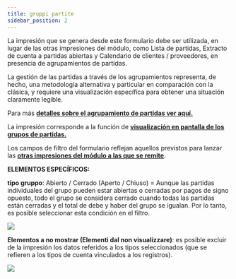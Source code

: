 ```yaml
---
title: gruppi partite
sidebar_position: 2
---
```


La impresión que se genera desde este formulario debe ser utilizada, en lugar de las otras impresiones del módulo, como Lista de partidas, Extracto de cuenta a partidas abiertas y Calendario de clientes / proveedores, en presencia de agrupamientos de partidas.

La gestión de las partidas a través de los agrupamientos representa, de hecho, una metodología alternativa y particular en comparación con la clásica, y requiere una visualización específica para obtener una situación claramente legible.

Para más **[detalles sobre el agrupamiento de partidas ver aquí.](/docs/finance-area/ledger-records/records/ledger-record)**

La impresión corresponde a la función de **[visualización en pantalla de los grupos de partidas.](/docs/finance-area/maturity-values/maturity-values/maturity-value-grouping)**

Los campos de filtro del formulario reflejan aquellos previstos para lanzar las [**otras impresiones del módulo a las que se remite**](/docs/finance-area/maturity-values/reports/customer-vendor-due-register).

**ELEMENTOS ESPECÍFICOS:**

**tipo gruppo**: Abierto / Cerrado (Aperto / Chiuso) = Aunque las partidas individuales del grupo pueden estar abiertas o cerradas por pagos de signo opuesto, todo el grupo se considera cerrado cuando todas las partidas están cerradas y el total de debe y haber del grupo se igualan. Por lo tanto, es posible seleccionar esta condición en el filtro.

![](/img/it-it/finance-area/maturity-values/reports/maturity-value-grouping/image01.png)

**Elementos a no mostrar (Elementi dal non visualizzare)**: es posible excluir de la impresión los datos referidos a los tipos seleccionados (que se refieren a los tipos de cuenta vinculados a los registros).

![](/img/it-it/finance-area/maturity-values/reports/maturity-value-grouping/image02.png)